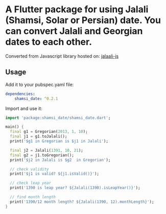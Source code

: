 # A Flutter package for using Jalali (Shamsi, Solar or Persian) date. You can convert Jalali and Georgian dates to each other.

Converted from Javascript library hosted on: [jalaali-js](https://github.com/jalaali/jalaali-js)

## Usage

Add it to your pubspec.yaml file:

```yaml
dependencies:
    shamsi_date: ^0.2.1
```

Import and use it:

```dart
import 'package:shamsi_date/shamsi_date.dart';

main() {
  final g1 = Gregorian(2013, 1, 10);
  final j1 = g1.toJalali();
  print('$g1 in Gregorian is $j1 in Jalali');

  final j2 = Jalali(1391, 10, 21);
  final g2 = j1.toGregorian();
  print('$j2 in Jalali is $g2  in Gregorian');

  // check validity
  print('$j1 is valid? ${j1.isValid()}');

  // check leap year
  print('1390 is leap year? ${Jalali(1390).isLeapYear()}');

  // find month length
  print('1390/12 month length? ${Jalali(1390, 12).monthLength}');
}
```
